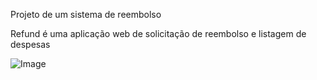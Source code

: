 Projeto de um sistema de reembolso

Refund é uma aplicação web de solicitação de reembolso e listagem de despesas

![Image](https://github.com/user-attachments/assets/af116e91-42f9-41cb-8d06-6a6b8992d312)
